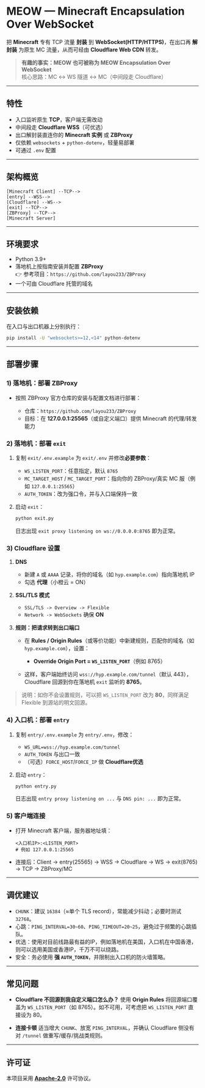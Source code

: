# MEOW — Minecraft Encapsulation Over WebSocket

把 **Minecraft** 专有 TCP 流量 **封装** 到 **WebSocket(HTTP/HTTPS)**，在出口再 **解封装** 为原生 MC 流量，从而可经由 **Cloudflare Web CDN** 转发。

> **有趣的事实：MEOW 也可被称为 MEOW Encapsulation Over WebSocket**  
> 核心思路：MC ↔ WS 隧道 ↔ MC（中间段走 Cloudflare）

---

## 特性

- 入口监听原生 **TCP**，客户端无需改动
- 中间段走 **Cloudflare WSS**（可优选）
- 出口解封装直连你的 **Minecraft 实例** 或 **ZBProxy**
- 仅依赖 `websockets` + `python-dotenv`，轻量易部署
- 可通过 `.env` 配置

---

## 架构概览

```
[Minecraft Client] --TCP-->
[entry] --WSS-->
[Cloudflare] --WS-->
[exit] --TCP-->
[ZBProxy] --TCP-->
[Minecraft Server]
````

---

## 环境要求

- Python 3.9+
- 落地机上按指南安装并配置 **ZBProxy**  
  👉 参考项目：`https://github.com/layou233/ZBProxy`
- 一个可由 Cloudflare 托管的域名

---

## 安装依赖

在入口与出口机器上分别执行：

```bash
pip install -U "websockets>=12,<14" python-dotenv
````

---

## 部署步骤
### 1) 落地机：部署 ZBProxy

* 按照 ZBProxy 官方仓库的安装与配置文档进行部署：

  * 仓库：`https://github.com/layou233/ZBProxy`
  * 目标：在 **127.0.0.1:25565**（或自定义端口）提供 Minecraft 的代理/转发能力

### 2) 落地机：部署 `exit`

1. 复制 `exit/.env.example` 为 `exit/.env` 并修改**必要参数**：

   * `WS_LISTEN_PORT`：任意指定，默认 `8765`
   * `MC_TARGET_HOST` / `MC_TARGET_PORT`：指向你的 ZBProxy/真实 MC 服（例如 `127.0.0.1:25565`）
   * `AUTH_TOKEN`：改为强口令，并与入口端保持一致

2. 启动 `exit`：

   ```bash
   python exit.py
   ```

   日志出现 `exit proxy listening on ws://0.0.0.0:8765` 即为正常。

### 3) Cloudflare 设置

1. **DNS**

   * 新建 `A` 或 `AAAA` 记录，将你的域名（如 `hyp.example.com`）指向落地机 IP
   * 勾选 **代理**（小橙云 = ON）

2. **SSL/TLS 模式**

   * `SSL/TLS -> Overview -> Flexible`
   * `Network -> WebSockets` 确保 **ON**

3. **规则：把请求转到出口端口**

   * 在 **Rules / Origin Rules**（或等价功能）中新建规则，匹配你的域名（如 `hyp.example.com`），设置：

     * **Override Origin Port = `WS_LISTEN_PORT`**（例如 8765）
   * 这样，客户端始终访问 `wss://hyp.example.com/tunnel`（默认 443），Cloudflare 回源到你在落地机 `exit` 监听的 **8765**。

> 说明：如你不会设置规则，可以把 `WS_LISTEN_PORT` 改为 **80**，同样满足 Flexible 到源站的明文回源。

### 4) 入口机：部署 `entry`

1. 复制 `entry/.env.example` 为 `entry/.env`，修改：

   * `WS_URL=wss://hyp.example.com/tunnel`
   * `AUTH_TOKEN` 与出口一致
   * （可选）`FORCE_HOST`/`FORCE_IP` 做 **Cloudflare优选**

2. 启动 `entry`：

   ```bash
   python entry.py
   ```

   日志出现 `entry proxy listening on ...` 与 `DNS pin: ...` 即为正常。

### 5) 客户端连接

* 打开 Minecraft 客户端，服务器地址填：

  ```
  <入口机IP>:<LISTEN_PORT>
  # 例如 127.0.0.1:25565
  ```
* 连接后：Client → entry(25565) → WSS → Cloudflare → WS → exit(8765) → TCP → ZBProxy/MC

---

## 调优建议

* `CHUNK`：建议 `16384`（≈单个 TLS record），常能减少抖动；必要时测试 `32768`。
* 心跳：`PING_INTERVAL=30~60`、`PING_TIMEOUT=20~25`，避免过于频繁的心跳插队。
* 优选：使用对目前线路最有益的IP，例如落地机在美国，入口机在中国香港，则可以选用美国或香港IP，千万不可以绕路。
* 安全：务必使用 **强 `AUTH_TOKEN`**，并限制出入口机的防火墙策略。

---

## 常见问题

* **Cloudflare 不回源到我自定义端口怎么办？**
  使用 **Origin Rules** 将回源端口覆盖为 `WS_LISTEN_PORT`（如 8765）。如不可用，可考虑把 `WS_LISTEN_PORT` 直接设为 80。

* **连接卡顿**
  适当增大 `CHUNK`、放宽 `PING_INTERVAL`，并确认 Cloudflare 侧没有对 `/tunnel` 做重写/缓存/挑战类规则。

---

## 许可证

本项目采用 [**Apache-2.0**](./LICENSE) 许可协议。
